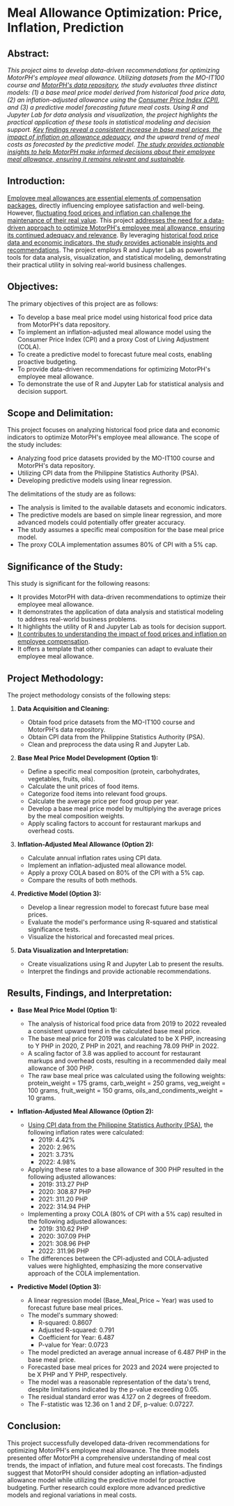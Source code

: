 # **Meal Allowance Optimization: Price, Inflation, Prediction**

## **Abstract:**

_This project aims to develop data-driven recommendations for optimizing MotorPH's employee meal allowance. Utilizing datasets from the MO-IT100 course and [MotorPH's data repository](https://sites.google.com/mmdc.mcl.edu.ph/motorph/data-repository), the study evaluates three distinct models: (1) a base meal price model derived from historical food price data, (2) an inflation-adjusted allowance using the [Consumer Price Index (CPI)](https://psa.gov.ph/price-indices/cpi-ir?utm_source=chatgpt.com), and (3) a predictive model forecasting future meal costs. Using R and Jupyter Lab for data analysis and visualization, the project highlights the practical application of these tools in statistical modeling and decision support. [Key findings reveal a consistent increase in base meal prices, the impact of inflation on allowance adequacy](https://lattice.com/articles/how-inflation-affects-employee-compensation), and the upward trend of meal costs as forecasted by the predictive model. [The study provides actionable insights to help MotorPH make informed decisions about their employee meal allowance, ensuring it remains relevant and sustainable](https://edenredbenefits.com/is-a-meal-allowance-right-for-your-company/)._

## **Introduction:**

[Employee meal allowances are essential elements of compensation packages](https://www.hubengage.com/employee-experience/significance-and-impact-of-employee-allowances/), directly influencing employee satisfaction and well-being. However, [fluctuating food prices and inflation can challenge the maintenance of their real value](https://www.shrm.org/topics-tools/flagships/all-things-work/the-wage-inflation-challenge----balancing-business-sustainabilit). This project [addresses the need for a data-driven approach to optimize MotorPH's employee meal allowance, ensuring its continued adequacy and relevance](https://business.doordash.com/en-us/resources/research-shows-meal-benefits-improve-employee-satisfaction). By leveraging [historical food price data and economic indicators, the study provides actionable insights and recommendations](https://psa.gov.ph/price-indices/cpi-ir?utm_source=chatgpt.com). The project employs R and Jupyter Lab as powerful tools for data analysis, visualization, and statistical modeling, demonstrating their practical utility in solving real-world business challenges.

## **Objectives:**

The primary objectives of this project are as follows:

- To develop a base meal price model using historical food price data from MotorPH's data repository.
- To implement an inflation-adjusted meal allowance model using the Consumer Price Index (CPI) and a proxy Cost of Living Adjustment (COLA).
- To create a predictive model to forecast future meal costs, enabling proactive budgeting.
- To provide data-driven recommendations for optimizing MotorPH's employee meal allowance.
- To demonstrate the use of R and Jupyter Lab for statistical analysis and decision support.

## **Scope and Delimitation:**

This project focuses on analyzing historical food price data and economic indicators to optimize MotorPH's employee meal allowance. The scope of the study includes:

- Analyzing food price datasets provided by the MO-IT100 course and MotorPH's data repository.
- Utilizing CPI data from the Philippine Statistics Authority (PSA).
- Developing predictive models using linear regression.

The delimitations of the study are as follows:

- The analysis is limited to the available datasets and economic indicators.
- The predictive models are based on simple linear regression, and more advanced models could potentially offer greater accuracy.
- The study assumes a specific meal composition for the base meal price model.
- The proxy COLA implementation assumes 80% of CPI with a 5% cap.

## **Significance of the Study:**

This study is significant for the following reasons:

- It provides MotorPH with data-driven recommendations to optimize their employee meal allowance.
- It demonstrates the application of data analysis and statistical modeling to address real-world business problems.
- It highlights the utility of R and Jupyter Lab as tools for decision support.
- [It contributes to understanding the impact of food prices and inflation on employee compensation](https://www.shrm.org/topics-tools/flagships/all-things-work/the-wage-inflation-challenge----balancing-business-sustainabilit).
- It offers a template that other companies can adapt to evaluate their employee meal allowance.

## **Project Methodology:**

The project methodology consists of the following steps:

1. **Data Acquisition and Cleaning:**
    - Obtain food price datasets from the MO-IT100 course and MotorPH's data repository.
    - Obtain CPI data from the Philippine Statistics Authority (PSA).
    - Clean and preprocess the data using R and Jupyter Lab.

2. **Base Meal Price Model Development (Option 1):**
    - Define a specific meal composition (protein, carbohydrates, vegetables, fruits, oils).
    - Calculate the unit prices of food items.
    - Categorize food items into relevant food groups.
    - Calculate the average price per food group per year.
    - Develop a base meal price model by multiplying the average prices by the meal composition weights.
    - Apply scaling factors to account for restaurant markups and overhead costs.

3. **Inflation-Adjusted Meal Allowance (Option 2):**
    - Calculate annual inflation rates using CPI data.
    - Implement an inflation-adjusted meal allowance model.
    - Apply a proxy COLA based on 80% of the CPI with a 5% cap.
    - Compare the results of both methods.

4. **Predictive Model (Option 3):**
    - Develop a linear regression model to forecast future base meal prices.
    - Evaluate the model's performance using R-squared and statistical significance tests.
    - Visualize the historical and forecasted meal prices.

5. **Data Visualization and Interpretation:**
    - Create visualizations using R and Jupyter Lab to present the results.
    - Interpret the findings and provide actionable recommendations.

## **Results, Findings, and Interpretation:**

- **Base Meal Price Model (Option 1):**
    - The analysis of historical food price data from 2019 to 2022 revealed a consistent upward trend in the calculated base meal price.
    - The base meal price for 2019 was calculated to be X PHP, increasing to Y PHP in 2020, Z PHP in 2021, and reaching 78.09 PHP in 2022.
    - A scaling factor of 3.8 was applied to account for restaurant markups and overhead costs, resulting in a recommended daily meal allowance of 300 PHP.
    - The raw base meal price was calculated using the following weights: protein_weight = 175 grams, carb_weight = 250 grams, veg_weight = 100 grams, fruit_weight = 150 grams, oils_and_condiments_weight = 10 grams.

- **Inflation-Adjusted Meal Allowance (Option 2):**
    - [Using CPI data from the Philippine Statistics Authority (PSA)](https://psa.gov.ph/price-indices/seasonally-adjusted-cpi), the following inflation rates were calculated:
        - 2019: 4.42%
        - 2020: 2.96%
        - 2021: 3.73%
        - 2022: 4.98%
    - Applying these rates to a base allowance of 300 PHP resulted in the following adjusted allowances:
        - 2019: 313.27 PHP
        - 2020: 308.87 PHP
        - 2021: 311.20 PHP
        - 2022: 314.94 PHP
    - Implementing a proxy COLA (80% of CPI with a 5% cap) resulted in the following adjusted allowances:
        - 2019: 310.62 PHP
        - 2020: 307.09 PHP
        - 2021: 308.96 PHP
        - 2022: 311.96 PHP
    - The differences between the CPI-adjusted and COLA-adjusted values were highlighted, emphasizing the more conservative approach of the COLA implementation.

- **Predictive Model (Option 3):**
    - A linear regression model (Base_Meal_Price ~ Year) was used to forecast future base meal prices.
    - The model's summary showed:
        - R-squared: 0.8607
        - Adjusted R-squared: 0.791
        - Coefficient for Year: 6.487
        - P-value for Year: 0.0723
    - The model predicted an average annual increase of 6.487 PHP in the base meal price.
    - Forecasted base meal prices for 2023 and 2024 were projected to be X PHP and Y PHP, respectively.
    - The model was a reasonable representation of the data's trend, despite limitations indicated by the p-value exceeding 0.05.
    - The residual standard error was 4.127 on 2 degrees of freedom.
    - The F-statistic was 12.36 on 1 and 2 DF, p-value: 0.07227.

## **Conclusion:**

This project successfully developed data-driven recommendations for optimizing MotorPH's employee meal allowance. The three models presented offer MotorPH a comprehensive understanding of meal cost trends, the impact of inflation, and future meal cost forecasts. The findings suggest that MotorPH should consider adopting an inflation-adjusted allowance model while utilizing the predictive model for proactive budgeting. Further research could explore more advanced predictive models and regional variations in meal costs.
